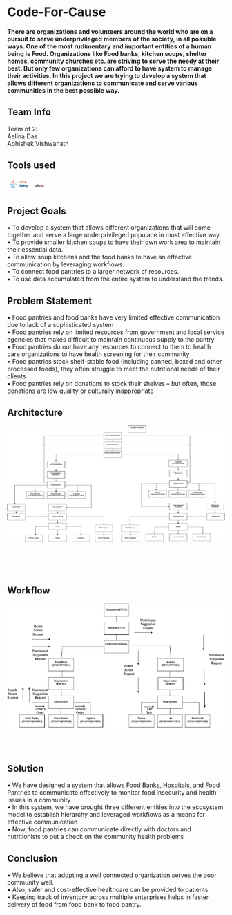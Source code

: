 # Code-For-Cause

#### There are organizations and volunteers around the world who are on a pursuit to serve underprivileged members of the society, in all possible ways. One of the most rudimentary and important entities of a human being is Food. Organizations like Food banks, kitchen soups, shelter homes, community churches etc. are striving to serve the needy at their best. But only few organizations can afford to have system to manage their activities. In this project we are trying to develop a system that allows different organizations to communicate and serve various communities in the best possible way.

## Team Info

Team of 2:
<br />
Aelina Das
<br />
Abhishek Vishwanath
<br />

## Tools used

<img align="left" alt="swing" width="50px" src="https://github.com/aelinadas/code-for-cause/blob/master/images/swing.png" />
<img align="left" alt="db4o" width="50px" src="https://github.com/aelinadas/code-for-cause/blob/master/images/db4o.jpg" />
<br />
<br />


## Project Goals

• To develop a system that allows different organizations that will come together and serve a large underprivileged populace in most effective way. <br />
• To provide smaller kitchen soups to have their own work area to maintain their essential data. <br />
• To allow soup kitchens and the food banks to have an effective communication by leveraging workflows. <br />
• To connect food pantries to a larger network of resources. <br />
• To use data accumulated from the entire system to understand the trends. <br />

## Problem Statement

• Food pantries and food banks have very limited effective communication due to lack of a sophisticated system <br />
• Food pantries rely on limited resources from government and local service agencies that makes difficult to maintain continuous supply to the pantry <br />
• Food pantries do not have any resources to connect to them to health care organizations to have health screening for their community <br />
• Food pantries stock shelf-stable food (including canned, boxed and other processed foods), they often struggle to meet the nutritional needs of their clients <br />
• Food pantries rely on donations to stock their shelves – but often, those donations are low quality or culturally inappropriate <br />

## Architecture
<img align="left" alt="architecture" src="https://github.com/aelinadas/code-for-cause/blob/master/images/architecture.png" />
<br /><br /><br /><br /><br /><br /><br /><br /><br /><br /><br /><br /><br /><br /><br /><br /><br /><br /><br /><br />

## Workflow
<img align="left" alt="architecture" src="https://github.com/aelinadas/code-for-cause/blob/master/images/workflow.png" />
<br /><br /><br /><br /><br /><br /><br /><br /><br /><br /><br /><br /><br /><br /><br /><br /><br /><br /><br /><br />

## Solution

• We have designed a system that allows Food Banks, Hospitals, and Food Pantries to communicate effectively to monitor food insecurity and health issues in a community <br />
• In this system, we have brought three different entities into the ecosystem model to establish hierarchy and leveraged workflows as a means for effective communication <br />
• Now, food pantries can communicate directly with doctors and nutritionists to put a check on the community health problems <br />

## Conclusion

• We believe that adopting a well connected organization serves the poor community well. <br />
• Also, safer and cost-effective healthcare can be provided to patients. <br />
• Keeping track of inventory across multiple enterprises helps in faster delivery of food from food bank to food pantry. <br />
